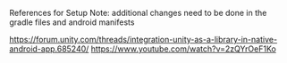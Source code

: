 References for Setup
Note: additional changes need to be done in the gradle files and android manifests

https://forum.unity.com/threads/integration-unity-as-a-library-in-native-android-app.685240/
https://www.youtube.com/watch?v=2zQYrOeF1Ko